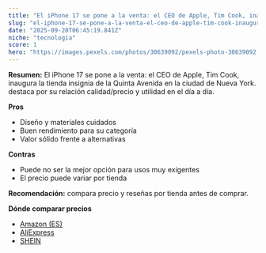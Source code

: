 ```yaml
---
title: "El iPhone 17 se pone a la venta: el CEO de Apple, Tim Cook, inaugura la tienda insignia de la Quinta Avenida en la ciudad de Nueva York."
slug: "el-iphone-17-se-pone-a-la-venta-el-ceo-de-apple-tim-cook-inaugura-la-tienda-insi"
date: "2025-09-20T06:45:19.841Z"
niche: "tecnologia"
score: 1
hero: "https://images.pexels.com/photos/30639092/pexels-photo-30639092.jpeg?auto=compress&cs=tinysrgb&fit=crop&h=627&w=1200&auto=compress&cs=tinysrgb&w=1200&h=675&fit=crop"
---
```


**Resumen:** El iPhone 17 se pone a la venta: el CEO de Apple, Tim Cook, inaugura la tienda insignia de la Quinta Avenida en la ciudad de Nueva York. destaca por su relación calidad/precio y utilidad en el día a día.

**Pros**
- Diseño y materiales cuidados
- Buen rendimiento para su categoría
- Valor sólido frente a alternativas

**Contras**
- Puede no ser la mejor opción para usos muy exigentes
- El precio puede variar por tienda

**Recomendación:** compara precio y reseñas por tienda antes de comprar.

**Dónde comparar precios**
- [Amazon (ES)](https://www.amazon.es/s?k=El%20iPhone%2017%20se%20pone%20a%20la%20venta%3A%20el%20CEO%20de%20Apple%2C%20Tim%20Cook%2C%20inaugura%20la%20tienda%20insignia%20de%20la%20Quinta%20Avenida%20en%20la%20ciudad%20de%20Nueva%20York.&tag=teknovashop25-21)
- [AliExpress](https://www.aliexpress.com/wholesale?SearchText=El%20iPhone%2017%20se%20pone%20a%20la%20venta%3A%20el%20CEO%20de%20Apple%2C%20Tim%20Cook%2C%20inaugura%20la%20tienda%20insignia%20de%20la%20Quinta%20Avenida%20en%20la%20ciudad%20de%20Nueva%20York.)
- [SHEIN](https://www.shein.com/pdsearch/El%20iPhone%2017%20se%20pone%20a%20la%20venta%3A%20el%20CEO%20de%20Apple%2C%20Tim%20Cook%2C%20inaugura%20la%20tienda%20insignia%20de%20la%20Quinta%20Avenida%20en%20la%20ciudad%20de%20Nueva%20York.)